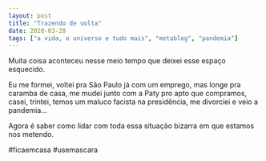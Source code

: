 ```yaml
---
layout: post
title: "Trazendo de volta"
date: 2020-03-20
tags: ["a vida, o universo e tudo mais", "metablog", "pandemia"]
---
```

Muita coisa aconteceu nesse meio tempo que deixei esse espaço esquecido.  

Eu me formei, voltei pra São Paulo já com um emprego, mas longe pra caramba de casa, me mudei junto com a Paty pro apto que compramos, casei, trintei, temos um maluco facista na presidência, me divorciei e veio a pandemia...  

Agora é saber como lidar com toda essa situação bizarra em que estamos nos metendo.

#ficaemcasa #usemascara